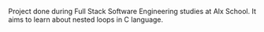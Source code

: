 Project done during Full Stack Software Engineering studies at Alx School. It aims to learn about nested loops in C language.
